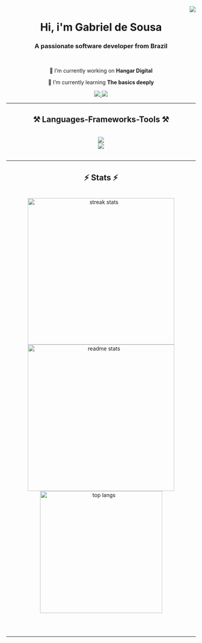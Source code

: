 <img align="right" src="https://visitor-badge.laobi.icu/badge?page_id=eugabrieldesousa.eugabrieldesousa" />

<h1 align="center">
    Hi, i'm Gabriel de Sousa
</h1>

<h3 align="center">A passionate software developer from Brazil </h3>

<br/>

<div align="center">
 
 🔭 I’m currently working on **Hangar Digital**
 
 🌱 I’m currently learning **The basics deeply**

 </div>
 
<div align="center"> 
  <a href="mailto:eugabrieldesousa@gmail.com">
    <img src="https://img.shields.io/badge/Gmail-333333?style=for-the-badge&logo=gmail&logoColor=red" />
  </a>
  <a href="https://linkedin.com/in/eugabrieldesousa" target="_blank">
    <img src="https://img.shields.io/badge/LinkedIn-0077B5?style=for-the-badge&logo=linkedin&logoColor=white" target="_blank" />
  </a>
</div>

 <hr/>
 
<h2 align="center">⚒️ Languages-Frameworks-Tools ⚒️</h2>
<br/>
<div align="center">
    <img src="https://skillicons.dev/icons?i=nodejs,javascript,typescript,express, firebase,mysql" /><br>
    <img src="https://skillicons.dev/icons?i=react,bootstrap,html,css,vscode,github,figma,tailwind,git" />
</div>

<br/>
<hr/>


<h2 align="center">⚡ Stats ⚡</h2>
<br>
<div align=center>
  <img width=390 src="https://github-readme-streak-stats-salesp07.vercel.app/?user=eugabrieldesousa&count_private=true&theme=react&border_radius=10" alt="streak stats"/>
  <img width=390 src="https://github-readme-stats-salesp07.vercel.app/api?username=eugabrieldesousa&count_private=true&show_icons=true&theme=react&rank_icon=github&border_radius=10" alt="readme stats" />
  <br/>
  <img width=325 align="center" src="https://github-readme-stats-salesp07.vercel.app/api/top-langs/?username=eugabrieldesousa&hide=HTML&langs_count=8&layout=compact&theme=react&border_radius=10&size_weight=0.5&count_weight=0.5&exclude_repo=github-readme-stats" alt="top langs" />
</div>

<br/><br/>

<hr/>

<br/>


<br/>
